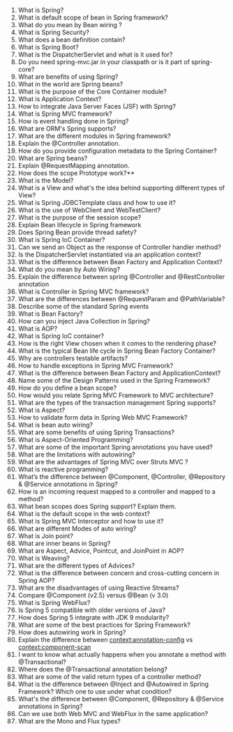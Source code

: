 1. What is Spring?
2. What is default scope of bean in Spring framework?
3. What do you mean by Bean wiring ?
4. What is Spring Security?
5. What does a bean definition contain?
6. What is Spring Boot?
7. What is the DispatcherServlet and what is it used for?
8. Do you need spring-mvc.jar in your classpath or is it part of spring-core?
9. What are benefits of using Spring?
10. What in the world are Spring beans?
11. What is the purpose of the Core Container module?
12. What is Application Context?
13. How to integrate  Java Server Faces (JSF) with Spring?
14. What is Spring MVC framework?
15. How is event handling done in Spring?
16. What are ORM's Spring supports?
17. What are the different modules in Spring framework?
18. Explain the @Controller annotation.
19. How do you provide configuration metadata to the Spring Container?
20. What are Spring beans?
21. Explain @RequestMapping annotation.
22. How does the scope Prototype work?**
23. What is the Model?
24. What is a View and what's the idea behind supporting different types of View?
25. What is Spring JDBCTemplate class and how to use it?
26. What is the use of WebClient and WebTestClient?
27. What is the purpose of the session scope?
28. Explain Bean lifecycle in Spring framework
29. Does Spring Bean provide thread safety?
30. What is Spring IoC Container?
31. Can we send an Object as the response of Controller handler method?
32. Is the DispatcherServlet instantiated via an application context?
33. What is the difference between Bean Factory and Application Context?
34. What do you mean by Auto Wiring?
35. Explain the difference between spring @Controller and @RestController annotation
36. What is Controller in Spring MVC framework?
37. What are the differences between @RequestParam and @PathVariable?
38. Describe some of the standard Spring events
39. What is Bean Factory?
40. How can you inject Java Collection in Spring?
41. What is AOP?
42. What is Spring IoC container?
43. How is the right View chosen when it comes to the rendering phase?
44. What is the typical Bean life cycle in Spring Bean Factory Container?
45. Why are controllers testable artifacts?
46. How to handle exceptions in Spring MVC Framework?
47. What is the difference between Bean Factory and ApplicationContext?
48. Name some of the Design Patterns used in the Spring Framework?
49. How do you define a bean scope?
50. How would you relate Spring MVC Framework to MVC architecture?
51. What are the types of the transaction management Spring supports?
52. What is Aspect?
53. How to validate form data in Spring Web MVC Framework?
54. What is bean auto wiring?
55. What are some benefits of using Spring Transactions?
56. What is Aspect-Oriented Programming?
57. What are some of the important Spring annotations you have used?
58. What are the limitations with autowiring?
59. What are the advantages of Spring MVC over Struts MVC ?
60. What is reactive programming?
61. What’s the difference between @Component, @Controller, @Repository & @Service annotations in Spring?
62. How is an incoming request mapped to a controller and mapped to a method?
63. What bean scopes does Spring support? Explain them.
64. What is the default scope in the web context?
65. What is Spring MVC Interceptor and how to use it?
66. What are different Modes of auto wiring?
67. What is Join point?
68. What are inner beans in Spring?
69. What are Aspect, Advice, Pointcut, and JoinPoint in AOP?
70. What is Weaving?
71. What are the different types of Advices?
72. What is the difference between concern and cross-cutting concern in Spring AOP?
73. What are the disadvantages of using Reactive Streams?
74. Compare @Component (v2.5) versus @Bean (v 3.0)
75. What is Spring WebFlux?
76. Is Spring 5 compatible with older versions of Java?
77. How does Spring 5 integrate with JDK 9 modularity?
78. What are some of the best practices for Spring Framework?
79. How does autowiring work in Spring?
80. Explain the difference between <context:annotation-config> vs <context:component-scan>
81. I want to know what actually happens when you annotate a method with @Transactional?
82. Where does the @Transactional annotation belong?
83. What are some of the valid return types of a controller method?
84. What is the difference between @Inject and @Autowired in Spring Framework? Which one to use under what condition?
85. What's the difference between @Component, @Repository & @Service annotations in Spring?
86. Can we use both Web MVC and WebFlux in the same application?
87. What are the Mono and Flux types?
